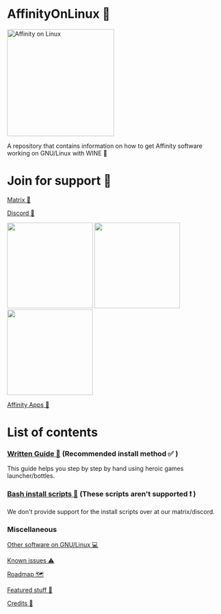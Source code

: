 # AffinityOnLinux 🌹

<img src="https://raw.githubusercontent.com/Twig6943/AffinityOnLinux/refs/heads/main/Assets/affinitytux_vectorized.svg" alt="Affinity on Linux" width="250"/>

A repository that contains information on how to get Affinity software working on GNU/Linux with WINE 🐧

# Join for support 🤝

[Matrix 💬](https://matrix.to/#/#affinityonlinux:matrix.org)

[Discord 💬](https://discord.gg/t5V9ecpJWZ)

<img src="https://github.com/user-attachments/assets/c7b70ee5-58e3-46c6-b385-7c3d02749664" width="200"/>

<img src="https://github.com/user-attachments/assets/8ea7f748-c455-4ee8-9a94-775de40dbbf3" width="200"/>

<img src="https://github.com/user-attachments/assets/96ae06f8-470b-451f-ba29-835324b5b552" width="200"/>

[Affinity Apps 📢](https://affinity.serif.com)

# List of contents

### [Written Guide 📕](https://github.com/Twig6943/AffinityOnLinux/tree/main/Guides) (Recommended install method ✅ )

This guide helps you step by step by hand using heroic games launcher/bottles.

### [Bash install scripts 🤖](https://github.com/ryzendew/AffinityOnLinux) (These scripts aren't supported ❗ )

We don't provide support for the install scripts over at our matrix/discord.

### Miscellaneous

[Other software on GNU/Linux 💻](https://github.com/Twig6943/AffinityOnLinux/blob/main/OtherSoftware/OtherSoftware-on-Linux.md)

[Known issues ⚠️](https://github.com/Twig6943/AffinityOnLinux/blob/main/Known-issues.md)

[Roadmap 🗺️](https://github.com/Twig6943/AffinityOnLinux/blob/main/Roadmap.md)

[Featured stuff 🎨](https://github.com/Twig6943/AffinityOnLinux/blob/main/Featured/FEATURED-1.MD)

[Credits 📜 ](https://github.com/Twig6943/AffinityOnLinux/blob/main/Credits.md)

